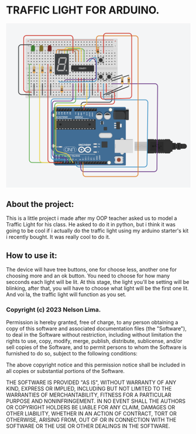 # TRAFFIC LIGHT FOR ARDUINO.

<div align="center">
    <img src="/circuit-image.png" width="600px">
</div>

## About the project:

This is a little project i made after my OOP teacher asked us to model a Traffic Light for his class. He asked to do it in python, but i think it was going to be cool if i actually do the traffic light using my arduino starter's kit i recently bought. It was really cool to do it.

## How to use it:

The device will have tree buttons, one for choose less, another one for choosing more and an ok button. You need to choose for how many secconds each light will be lit. At this stage, the light you'll be setting will be blinking, after that, you will have to choose what light will be the first one lit. And voi la, the traffic light will function as you set.

 ### Copyright (c) 2023 Nelson Lima.

 Permission is hereby granted, free of charge, to any person obtaining a copy
 of this software and associated documentation files (the "Software"), to deal
 in the Software without restriction, including without limitation the rights
 to use, copy, modify, merge, publish, distribute, sublicense, and/or sell
 copies of the Software, and to permit persons to whom the Software is
 furnished to do so, subject to the following conditions:

 The above copyright notice and this permission notice shall be included in
 all copies or substantial portions of the Software.

 THE SOFTWARE IS PROVIDED "AS IS", WITHOUT WARRANTY OF ANY KIND, EXPRESS OR
 IMPLIED, INCLUDING BUT NOT LIMITED TO THE WARRANTIES OF MERCHANTABILITY,
 FITNESS FOR A PARTICULAR PURPOSE AND NONINFRINGEMENT. IN NO EVENT SHALL THE
 AUTHORS OR COPYRIGHT HOLDERS BE LIABLE FOR ANY CLAIM, DAMAGES OR OTHER
 LIABILITY, WHETHER IN AN ACTION OF CONTRACT, TORT OR OTHERWISE, ARISING FROM,
 OUT OF OR IN CONNECTION WITH THE SOFTWARE OR THE USE OR OTHER DEALINGS IN
 THE SOFTWARE.
